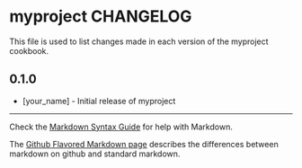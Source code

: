 myproject CHANGELOG
===================

This file is used to list changes made in each version of the myproject cookbook.

0.1.0
-----
- [your_name] - Initial release of myproject

- - -
Check the [Markdown Syntax Guide](http://daringfireball.net/projects/markdown/syntax) for help with Markdown.

The [Github Flavored Markdown page](http://github.github.com/github-flavored-markdown/) describes the differences between markdown on github and standard markdown.

